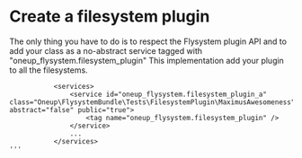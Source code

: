 # Create a filesystem plugin

The only thing you have to do is to respect the Flysystem plugin API and to add your class as a no-abstract service tagged with "oneup_flysystem.filesystem_plugin"
This implementation add your plugin to all the filesystems.

```
           <services>
               <service id="oneup_flysystem.filesystem_plugin_a" class="Oneup\FlysystemBundle\Tests\FilesystemPlugin\MaximusAwesomeness" abstract="false" public="true">
                   <tag name="oneup_flysystem.filesystem_plugin" />
               </service>
               ...
           </services>
'''